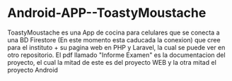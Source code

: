 # Android-APP--ToastyMoustache
ToastyMoustache es una App de cocina para celulares que se conecta a una BD Firestore (En este momento esta caducada la conexion) que cree para el instituto + su pagina web en PHP y Laravel, la cual se puede ver en otro repositorio.
El pdf llamado "Informe Examen" es la documentacion del proyecto, el cual la mitad de este es del proyecto WEB y la otra mitad el proyecto Android
